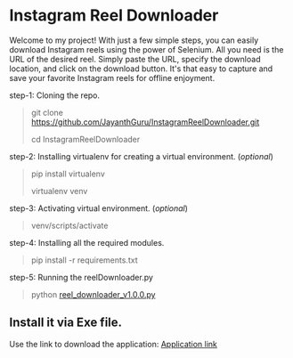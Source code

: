 # Instagram Reel Downloader

Welcome to my project! With just a few simple steps, you can easily download Instagram reels using the power of Selenium. All you need is the URL of the desired reel. Simply paste the URL, specify the download location, and click on the download button. It's that easy to capture and save your favorite Instagram reels for offline enjoyment.


step-1: Cloning the repo.

> git clone https://github.com/JayanthGuru/InstagramReelDownloader.git
> 
> cd InstagramReelDownloader 


step-2: Installing virtualenv for creating a virtual environment. (*optional*)

> pip install virtualenv
>
> virtualenv venv


step-3: Activating virtual environment. (*optional*)

> venv/scripts/activate

step-4: Installing all the required modules.

> pip install -r requirements.txt

step-5: Running the reelDownloader.py

> python [reel_downloader_v1.0.0.py](https://github.com/JayanthGuru/InstagramReelDownloader/blob/main/reel_downloader_v1.0.0.py)


## Install it via Exe file.
Use the link to download the application: [Application link](https://drive.google.com/file/d/1yJ3TYblkojv9JUpk2JIEhkeEgl0-wYkv/view?usp=sharing)
